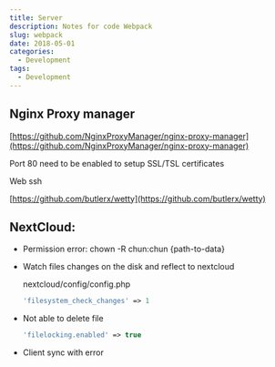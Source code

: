 ```yaml
---
title: Server
description: Notes for code Webpack
slug: webpack
date: 2018-05-01
categories:
  - Development
tags:
  - Development
---
```


## Nginx Proxy manager

[https://github.com/NginxProxyManager/nginx-proxy-manager](https://github.com/NginxProxyManager/nginx-proxy-manager)

Port 80 need to be enabled to setup SSL/TSL certificates

Web ssh

[https://github.com/butlerx/wetty](https://github.com/butlerx/wetty)

## NextCloud:

- Permission error: chown -R chun:chun {path-to-data}
- Watch files changes on the disk and reflect to nextcloud

  nextcloud/config/config.php

  ```PHP
  'filesystem_check_changes' => 1
  ```

- Not able to delete file

  ```PHP
  'filelocking.enabled' => true
  ```

- Client sync with error